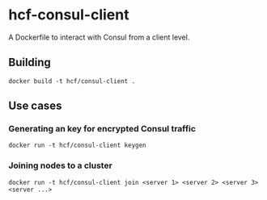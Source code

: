 # hcf-consul-client

A Dockerfile to interact with Consul from a client level.

## Building

    docker build -t hcf/consul-client .

## Use cases

### Generating an key for encrypted Consul traffic

    docker run -t hcf/consul-client keygen

### Joining nodes to a cluster

    docker run -t hcf/consul-client join <server 1> <server 2> <server 3> <server ...>